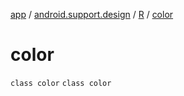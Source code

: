 [app](../../../index.md) / [android.support.design](../../index.md) / [R](../index.md) / [color](./index.md)

# color

`class color`
`class color`